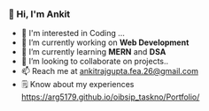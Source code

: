 ###  👋 Hi, I'm Ankit



- 👀 I'm interested in Coding ...
- 🔭 I’m currently working on **Web Development**
- 🌱 I’m currently learning **MERN** and **DSA**
- 👯 I’m looking to collaborate on projects..
- 📫 Reach me at ankitrajgupta.fea.26@gmail.com
- 🗒️ Know about my experiences https://arg5179.github.io/oibsip_taskno/Portfolio/

